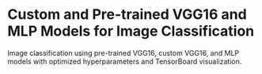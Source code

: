 # Custom and Pre-trained VGG16 and MLP Models for Image Classification
 Image classification using pre-trained VGG16, custom VGG16, and MLP models with optimized hyperparameters and TensorBoard visualization.
